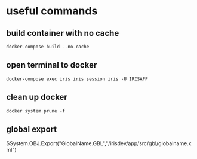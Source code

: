 # useful commands
## build container with no cache
```
docker-compose build --no-cache
```
## open terminal to docker
```
docker-compose exec iris iris session iris -U IRISAPP
```
## clean up docker 
```
docker system prune -f
```

## global export
 $System.OBJ.Export("GlobalName.GBL","/irisdev/app/src/gbl/globalname.xml")
```
 




